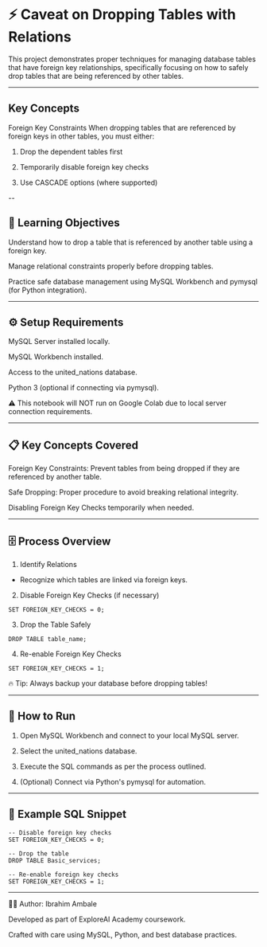 # ⚡ Caveat on Dropping Tables with Relations

This project demonstrates proper techniques for managing database tables that have foreign key relationships, specifically focusing on how to safely drop tables that are being referenced by other tables.

---
## Key Concepts
Foreign Key Constraints
When dropping tables that are referenced by foreign keys in other tables, you must either:

1. Drop the dependent tables first

2. Temporarily disable foreign key checks

3. Use CASCADE options (where supported)

--
## 🧠 Learning Objectives
Understand how to drop a table that is referenced by another table using a foreign key.

Manage relational constraints properly before dropping tables.

Practice safe database management using MySQL Workbench and pymysql (for Python integration).

---
## ⚙️ Setup Requirements
MySQL Server installed locally.

MySQL Workbench installed.

Access to the united_nations database.

Python 3 (optional if connecting via pymysql).

⚠️ This notebook will NOT run on Google Colab due to local server connection requirements.

---
## 📋 Key Concepts Covered
Foreign Key Constraints: Prevent tables from being dropped if they are referenced by another table.

Safe Dropping: Proper procedure to avoid breaking relational integrity.

Disabling Foreign Key Checks temporarily when needed.

---
## 🗄️ Process Overview
1. Identify Relations
- Recognize which tables are linked via foreign keys.

2. Disable Foreign Key Checks (if necessary)
```
SET FOREIGN_KEY_CHECKS = 0;
```
3. Drop the Table Safely
```
DROP TABLE table_name;
```
4. Re-enable Foreign Key Checks
```
SET FOREIGN_KEY_CHECKS = 1;
```
🔥 Tip: Always backup your database before dropping tables!

---
## 🚀 How to Run
1. Open MySQL Workbench and connect to your local MySQL server.

2. Select the united_nations database.

3. Execute the SQL commands as per the process outlined.

4. (Optional) Connect via Python's pymysql for automation.

---
## 📸 Example SQL Snippet
```
-- Disable foreign key checks
SET FOREIGN_KEY_CHECKS = 0;

-- Drop the table
DROP TABLE Basic_services;

-- Re-enable foreign key checks
SET FOREIGN_KEY_CHECKS = 1;
```
---
👨‍💻 Author: Ibrahim Ambale

Developed as part of ExploreAI Academy coursework.

Crafted with care using MySQL, Python, and best database practices.
